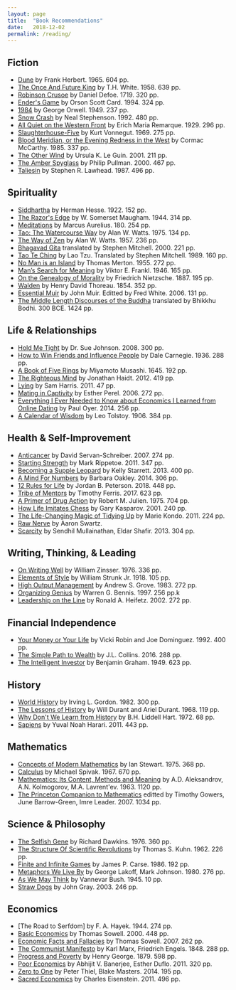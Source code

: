 ```yaml
---
layout: page
title:  "Book Recommendations"
date:   2018-12-02
permalink: /reading/
---
```



Fiction
-----------
- [Dune] by Frank Herbert. 1965. 604 pp.
- [The Once And Future King] by T.H. White. 1958. 639 pp.
- [Robinson Crusoe] by Daniel Defoe. 1719. 320 pp.
- [Ender's Game] by Orson Scott Card. 1994. 324 pp.
- [1984] by George Orwell. 1949. 237 pp.
- [Snow Crash] by Neal Stephenson. 1992. 480 pp.
- [All Quiet on the Western Front] by Erich Maria Remarque. 1929. 296 pp.
- [Slaughterhouse-Five] by Kurt Vonnegut. 1969. 275 pp.
- [Blood Meridian, or the Evening Redness in the West] by Cormac McCarthy. 1985. 337 pp.
- [The Other Wind] by Ursula K. Le Guin. 2001. 211 pp.
- [The Amber Spyglass] by Philip Pullman. 2000. 467 pp.
- [Taliesin] by Stephen R. Lawhead. 1987. 496 pp.

[Robinson Crusoe]: https://www.goodreads.com/book/show/2932.Robinson_Crusoe
[Dune]: https://www.goodreads.com/book/show/234225.Dune
[Ender's Game]: https://www.goodreads.com/book/show/375802.Ender_s_Game
[The Once And Future King]: https://www.goodreads.com/book/show/43545.The_Once_and_Future_King
[1984]: https://www.goodreads.com/book/show/40961427-1984
[Snow Crash]: https://www.goodreads.com/book/show/40651883-snow-crash
[All Quiet on the Western Front]: https://www.goodreads.com/book/show/355697.All_Quiet_on_the_Western_Front
[Slaughterhouse-Five]: https://www.goodreads.com/book/show/4981.Slaughterhouse_Five
[Blood Meridian, or the Evening Redness in the West]: https://www.goodreads.com/book/show/394535.Blood_Meridian_or_the_Evening_Redness_in_the_West
[The Other Wind]: https://www.goodreads.com/book/show/13658.The_Other_Wind
[The Amber Spyglass]: https://www.goodreads.com/book/show/18122.The_Amber_Spyglass
[Taliesin]: https://www.goodreads.com/book/show/73906.Taliesin


Spirituality
-----------
- [Siddhartha] by Herman Hesse. 1922. 152 pp.
- [The Razor's Edge] by W. Somerset Maugham. 1944. 314 pp.
- [Meditations] by Marcus Aurelius. 180. 254 pp.
- [Tao: The Watercourse Way] by Alan W. Watts. 1975. 134 pp.
- [The Way of Zen] by Alan W. Watts. 1957. 236 pp.
- [Bhagavad Gita] translated by Stephen Mitchell. 2000. 221 pp.
- [Tao Te Ching] by Lao Tzu. Translated by Stephen Mitchell. 1989. 160 pp.
- [No Man is an Island] by Thomas Merton. 1955. 272 pp.
- [Man’s Search for Meaning] by Viktor E. Frankl. 1946. 165 pp.
- [On the Genealogy of Morality] by Friedrich Nietzsche. 1887. 195 pp.
- [Walden] by Henry David Thoreau. 1854. 352 pp.
- [Essential Muir] by John Muir. Editted by Fred White. 2006. 131 pp.
- [The Middle Length Discourses of the Buddha] translated by Bhikkhu Bodhi. 300 BCE. 1424 pp.

[Siddhartha]: https://www.goodreads.com/book/show/52036.Siddhartha
[Meditations]: https://www.goodreads.com/book/show/30659.Meditations
[Tao: The Watercourse Way]: https://www.goodreads.com/book/show/196329.Tao
[The Way of Zen]: https://www.goodreads.com/book/show/514210.The_Way_of_Zen
[Bhagavad Gita]: https://www.goodreads.com/book/show/13393265-bhagavad-gita
[Tao Te Ching]: https://www.goodreads.com/book/show/1578129.Tao_Te_Ching
[No Man is an Island]: https://www.goodreads.com/book/show/99690.No_Man_Is_an_Island
[Man’s Search for Meaning]: https://www.goodreads.com/book/show/4069.Man_s_Search_for_Meaning
[On the Genealogy of Morality]: https://www.goodreads.com/book/show/80448.On_the_Genealogy_of_Morality
[The Razor's Edge]: https://www.goodreads.com/book/show/31196.The_Razor_s_Edge
[Walden]: https://www.goodreads.com/book/show/16902.Walden
[The Middle Length Discourses of the Buddha]: https://www.goodreads.com/book/show/232708.The_Middle_Length_Discourses_of_the_Buddha
[Essential Muir]: https://www.goodreads.com/book/show/238717.Essential_Muir?from_search=true


Life & Relationships
-----------
- [Hold Me Tight] by Dr. Sue Johnson. 2008. 300 pp.
- [How to Win Friends and Influence People] by Dale Carnegie. 1936. 288 pp.
- [A Book of Five Rings] by Miyamoto Musashi. 1645. 192 pp.
- [The Righteous Mind] by Jonathan Haidt. 2012. 419 pp.
- [Lying] by Sam Harris. 2011. 47 pp.
- [Mating in Captivity] by Esther Perel. 2006. 272 pp.
- [Everything I Ever Needed to Know about Economics I Learned from Online Dating] by Paul Oyer. 2014. 256 pp.
- [A Calendar of Wisdom] by Leo Tolstoy. 1906. 384 pp.

[How to Win Friends and Influence People]: https://www.goodreads.com/book/show/4865.How_to_Win_Friends_and_Influence_People
[A Book of Five Rings]: https://www.goodreads.com/book/show/867247.A_Book_of_Five_Rings
[The Righteous Mind]: https://www.goodreads.com/book/show/11324722-the-righteous-mind
[Lying]: https://www.goodreads.com/book/show/18869177-lying
[Mating in Captivity]: https://www.goodreads.com/book/show/27485.Mating_in_Captivity
[Everything I Ever Needed to Know about Economics I Learned from Online Dating]: https://www.goodreads.com/book/show/17675456-everything-i-ever-needed-to-know-about-economics-i-learned-from-online-d
[Hold Me Tight]: https://www.goodreads.com/book/show/2153780.Hold_Me_Tight
[A Calendar of Wisdom]: https://www.goodreads.com/book/show/12419.A_Calendar_of_Wisdom


Health & Self-Improvement
-----------
- [Anticancer] by David Servan-Schreiber. 2007. 274 pp.
- [Starting Strength] by Mark Rippetoe. 2011. 347 pp.
- [Becoming a Supple Leopard] by Kelly Starrett. 2013. 400 pp.
- [A Mind For Numbers] by Barbara Oakley. 2014. 306 pp.
- [12 Rules for Life] by Jordan B. Peterson. 2018. 448 pp.
- [Tribe of Mentors] by Timothy Ferris. 2017. 623 pp.
- [A Primer of Drug Action] by Robert M. Julien. 1975. 704 pp.
- [How Life Imitates Chess] by Gary Kasparov. 2001. 240 pp.
- [The Life-Changing Magic of Tidying Up] by Marie Kondo. 2011. 224 pp.
- [Raw Nerve] by Aaron Swartz.
- [Scarcity] by Sendhil Mullainathan, Eldar Shafir. 2013. 304 pp.

[Starting Strength]: https://www.goodreads.com/book/show/40965592-starting-strength
[Becoming a Supple Leopard]: https://www.goodreads.com/book/show/13594266-becoming-a-supple-leopard
[A Mind For Numbers]: https://www.goodreads.com/book/show/18693655-a-mind-for-numbers
[12 Rules for Life]: https://www.goodreads.com/book/show/30257963-12-rules-for-life
[Tribe of Mentors]: https://www.goodreads.com/book/show/36200111-tribe-of-mentors
[A Primer of Drug Action]: https://www.goodreads.com/book/show/1134902.A_Primer_of_Drug_Action
[How Life Imitates Chess]: https://www.goodreads.com/book/show/749622.How_Life_Imitates_Chess
[The Life-Changing Magic of Tidying Up]: https://www.goodreads.com/book/show/22318578-the-life-changing-magic-of-tidying-up
[Raw Nerve]: http://www.aaronsw.com/weblog/rawnerve
[Anticancer]: https://www.goodreads.com/book/show/1886829.Anticancer_A_New_Way_of_Life?ac=1
[Scarcity]: https://www.goodreads.com/book/show/17286670-scarcity?ac=1


Writing, Thinking, & Leading
-----------
- [On Writing Well] by William Zinsser. 1976. 336 pp.
- [Elements of Style] by William Strunk Jr. 1918. 105 pp.
- [High Output Management] by Andrew S. Grove. 1983. 272 pp.
- [Organizing Genius] by Warren G. Bennis. 1997. 256 pp.k
- [Leadership on the Line] by Ronald A. Heifetz. 2002. 272 pp.

[On Writing Well]: https://www.goodreads.com/book/show/53343.On_Writing_Well
[Elements of Style]: https://www.goodreads.com/book/show/33514.The_Elements_of_Style
[High Output Management]: https://www.goodreads.com/book/show/324750.High_Output_Management
[Organizing Genius]: https://www.goodreads.com/book/show/116187.Organizing_Genius
[Leadership on the Line]: https://www.goodreads.com/book/show/210009.Leadership_on_the_Line


Financial Independence
-----------
- [Your Money or Your Life] by Vicki Robin and Joe Dominguez. 1992. 400 pp.
- [The Simple Path to Wealth] by J.L. Collins. 2016. 288 pp.
- [The Intelligent Investor] by Benjamin Graham. 1949. 623 pp.

[Your Money or Your Life]: https://www.goodreads.com/book/show/78428.Your_Money_or_Your_Life
[The Simple Path to Wealth]: https://www.goodreads.com/book/show/30646587-the-simple-path-to-wealth
[The Intelligent Investor]: https://www.goodreads.com/book/show/106835.The_Intelligent_Investor?ac=1


History
-----------
- [World History] by Irving L. Gordon. 1982. 300 pp.
- [The Lessons of History] by Will Durant and Ariel Durant. 1968. 119 pp.
- [Why Don't We Learn from History] by B.H. Liddell Hart. 1972. 68 pp.
- [Sapiens] by Yuval Noah Harari. 2011. 443 pp.

[World History]: https://www.goodreads.com/book/show/2484491.World_History
[The Lessons of History]: https://www.goodreads.com/book/show/174713.The_Lessons_of_History
[Why Don't We Learn From History]: https://www.goodreads.com/book/show/4461869-why-don-t-we-learn-from-history
[Sapiens]: https://www.goodreads.com/book/show/23692271-sapiens


Mathematics
-----------
- [Concepts of Modern Mathematics] by Ian Stewart. 1975. 368 pp.
- [Calculus] by Michael Spivak. 1967. 670 pp.
- [Mathematics: Its Content, Methods and Meaning] by A.D. Aleksandrov,  A.N. Kolmogorov, M.A. Lavrent'ev. 1963. 1120 pp.
- [The Princeton Companion to Mathematics] editted by Timothy Gowers, June Barrow-Green, Imre Leader. 2007. 1034 pp.

[Concepts of Modern Mathematics]: https://www.goodreads.com/book/show/183761.Concepts_of_Modern_Mathematics
[Calculus]: https://www.goodreads.com/book/show/328645.Calculus
[Mathematics: Its Content, Methods and Meaning]: https://www.goodreads.com/book/show/405880.Mathematics
[The Princeton Companion to Mathematics]: https://www.goodreads.com/book/show/1471873.The_Princeton_Companion_to_Mathematics

Science & Philosophy
-----------
- [The Selfish Gene] by Richard Dawkins. 1976. 360 pp.
- [The Structure Of Scientific Revolutions] by Thomas S. Kuhn. 1962. 226 pp.
- [Finite and Infinite Games] by James P. Carse. 1986. 192 pp.
- [Metaphors We Live By] by George Lakoff, Mark Johnson. 1980. 276 pp.
- [As We May Think] by Vannevar Bush. 1945. 10 pp.
- [Straw Dogs] by John Gray. 2003. 246 pp.

[Straw Dogs]: https://www.goodreads.com/book/show/230733.Straw_Dogs?ac=1&from_search=true
[The Selfish Gene]: https://www.goodreads.com/book/show/61535.The_Selfish_Gene
[The Structure of Scientific Revolutions]: https://www.goodreads.com/book/show/61539.The_Structure_of_Scientific_Revolutions
[Finite and Infinite Games]: https://www.goodreads.com/book/show/189989.Finite_and_Infinite_Games
[Metaphors We Live By]: https://www.goodreads.com/book/show/34459.Metaphors_We_Live_By
[As We May Think]: https://www.goodreads.com/book/show/21407422-as-we-may-think

Economics
-----------
- [The Road to Serfdom] by F. A. Hayek. 1944. 274 pp.
- [Basic Economics] by Thomas Sowell. 2000. 448 pp.
- [Economic Facts and Fallacies] by Thomas Sowell. 2007. 262 pp.
- [The Communist Manifesto] by Karl Marx, Friedrich Engels. 1848. 288 pp.
- [Progress and Poverty] by Henry George. 1879. 598 pp.
- [Poor Economics] by Abhijit V. Banerjee,  Esther Duflo. 2011. 320 pp.
- [Zero to One] by Peter Thiel,  Blake Masters. 2014. 195 pp.
- [Sacred Economics] by Charles Eisenstein. 2011. 496 pp.

[The Road to Serdom]: https://www.goodreads.com/book/show/299215.The_Road_to_Serfdom?ac=1&from_search=true
[Basic Economics]: https://www.goodreads.com/book/show/3023.Basic_Economics
[Economic Facts and Fallacies]: https://www.goodreads.com/book/show/2064279.Economic_Facts_and_Fallacies
[The Communist Manifesto]: https://www.goodreads.com/book/show/30474.The_Communist_Manifesto
[Progress and Poverty]: https://www.goodreads.com/book/show/552175.Progress_and_Poverty
[On Liberty]: https://www.goodreads.com/book/show/385228.On_Liberty
[Poor Economics]: https://www.goodreads.com/book/show/10245602-poor-economics
[Zero to One]: https://www.goodreads.com/book/show/18050143-zero-to-one
[Sacred Economics]: https://www.goodreads.com/book/show/11289729-sacred-economics